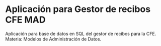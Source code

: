 # Aplicación para Gestor de recibos CFE MAD

Aplicación para base de datos en SQL del gestor de recibos para la CFE.
Materia: Modelos de Administración de Datos.